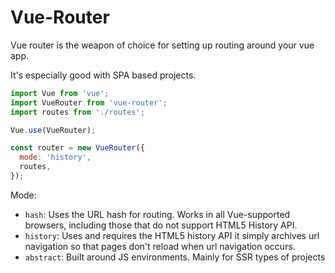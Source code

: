 # Vue-Router

Vue router is the weapon of choice for setting up routing around your vue app.

It's especially good with SPA based projects.

```js
import Vue from 'vue';
import VueRouter from 'vue-router';
import routes from './routes';

Vue.use(VueRouter);

const router = new VueRouter({
  mode: 'history',
  routes,
});
```

Mode:

- `hash`: Uses the URL hash for routing. Works in all Vue-supported browsers, including those that do not support HTML5 History API.
- `history`: Uses and requires the HTML5 history API it simply archives url navigation so that pages don't reload when url navigation occurs.
- `abstract`: Built around JS environments. Mainly for SSR types of projects
